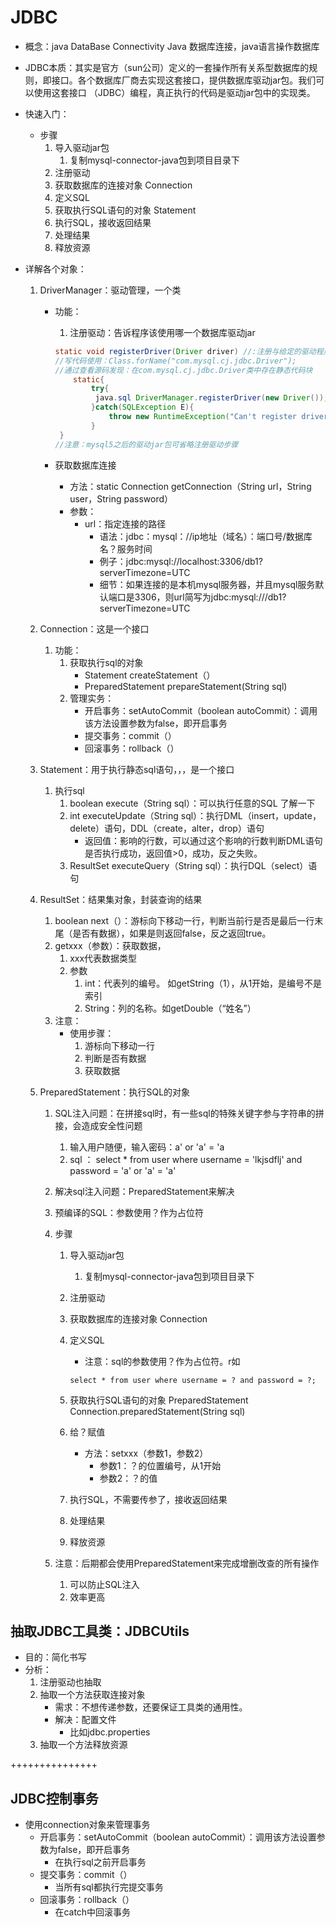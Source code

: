 # JDBC

* 概念：java DataBase Connectivity  Java 数据库连接，java语言操作数据库
* JDBC本质：其实是官方（sun公司）定义的一套操作所有关系型数据库的规则，即接口。各个数据库厂商去实现这套接口，提供数据库驱动jar包。我们可以使用这套接口 （JDBC）编程，真正执行的代码是驱动jar包中的实现类。

* 快速入门：
  * 步骤
    1. 导入驱动jar包
       1. 复制mysql-connector-java包到项目目录下
    2. 注册驱动
    3. 获取数据库的连接对象  Connection
    4. 定义SQL
    5. 获取执行SQL语句的对象 Statement
    6. 执行SQL，接收返回结果
    7. 处理结果
    8. 释放资源

* 详解各个对象：

  1. DriverManager：驱动管理，一个类

     * 功能：

       1. 注册驱动：告诉程序该使用哪一个数据库驱动jar

       ```java
       static void registerDriver(Driver driver) //:注册与给定的驱动程序DriverManager
       //写代码使用：Class.forName("com.mysql.cj.jdbc.Driver");
       //通过查看源码发现：在com.mysql.cj.jdbc.Driver类中存在静态代码块
           static{
               try{
       			java.sql DriverManager.registerDriver(new Driver());
               }catch(SQLException E){
                   throw new RuntimeException("Can't register driver!")
               }
       	}
       //注意：mysql5之后的驱动jar包可省略注册驱动步骤
       ```

       

     * 获取数据库连接

       * 方法：static Connection getConnection（String url，String user，String password）
       * 参数：
         * url：指定连接的路径
           * 语法：jdbc：mysql：//ip地址（域名）：端口号/数据库名？服务时间
           * 例子：jdbc:mysql://localhost:3306/db1?serverTimezone=UTC
           * 细节：如果连接的是本机mysql服务器，并且mysql服务默认端口是3306，则url简写为jdbc:mysql:///db1?serverTimezone=UTC

  2. Connection：这是一个接口

     1. 功能：
        1. 获取执行sql的对象
           * Statement createStatement（）
           * PreparedStatement prepareStatement(String sql)
        2. 管理实务：
           * 开启事务：setAutoCommit（boolean autoCommit）：调用该方法设置参数为false，即开启事务
           * 提交事务：commit（）
           * 回滚事务：rollback（）

  3. Statement：用于执行静态sql语句，，，是一个接口

     1. 执行sql
        1. boolean execute（String sql）：可以执行任意的SQL  了解一下
        2. int executeUpdate（String sql）：执行DML（insert，update，delete）语句，DDL（create，alter，drop）语句
           * 返回值：影响的行数，可以通过这个影响的行数判断DML语句是否执行成功，返回值>0，成功，反之失败。
        3. ResultSet executeQuery（String sql）：执行DQL（select）语句

  4. ResultSet：结果集对象，封装查询的结果

     1. boolean  next（）：游标向下移动一行，判断当前行是否是最后一行末尾（是否有数据），如果是则返回false，反之返回true。
     2. getxxx（参数）：获取数据，
        1. xxx代表数据类型
        2. 参数
           1. int：代表列的编号。 如getString（1），从1开始，是编号不是索引
           2. String：列的名称。如getDouble（“姓名”）
     3. 注意：
        * 使用步骤：
          1. 游标向下移动一行
          2. 判断是否有数据
          3. 获取数据

  5. PreparedStatement：执行SQL的对象

     1. SQL注入问题：在拼接sql时，有一些sql的特殊关键字参与字符串的拼接，会造成安全性问题

        1. 输入用户随便，输入密码：a'  or 'a'  = 'a
        2. sql  ：   select * from user where   username = 'lkjsdflj' and   password  =   'a'  or 'a'  = 'a'

     2. 解决sql注入问题：PreparedStatement来解决

     3. 预编译的SQL：参数使用？作为占位符

     4. 步骤

        1. 导入驱动jar包

           1. 复制mysql-connector-java包到项目目录下

        2. 注册驱动

        3. 获取数据库的连接对象  Connection

        4. 定义SQL

           * 注意：sql的参数使用？作为占位符。r如

           ```mysql
           select * from user where username = ? and password = ?;
           ```

           

        5. 获取执行SQL语句的对象 PreparedStatement    Connection.preparedStatement(String sql)

        6. 给？赋值

           * 方法：setxxx（参数1，参数2）
             * 参数1：？的位置编号，从1开始
             * 参数2：？的值

        7. 执行SQL，不需要传参了，接收返回结果

        8. 处理结果

        9. 释放资源

     5. 注意：后期都会使用PreparedStatement来完成增删改查的所有操作

        1. 可以防止SQL注入
        2. 效率更高

 ## 抽取JDBC工具类：JDBCUtils

* 目的：简化书写
* 分析：
  1. 注册驱动也抽取
  2. 抽取一个方法获取连接对象
     * 需求：不想传递参数，还要保证工具类的通用性。
     * 解决：配置文件
       * 比如jdbc.properties
  3. 抽取一个方法释放资源

+++++++++++++++

## JDBC控制事务

* 使用connection对象来管理事务
  * 开启事务：setAutoCommit（boolean autoCommit）：调用该方法设置参数为false，即开启事务
    * 在执行sql之前开启事务
  * 提交事务：commit（）
    * 当所有sql都执行完提交事务
  * 回滚事务：rollback（）
    * 在catch中回滚事务
